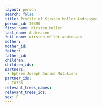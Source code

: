 ```yaml
---
layout: person
search: false
title: Profile of Kirsten Moller Andreasen
person_id: I0390
first_name: Kirsten Moller
last_name: Andreasen
full_name: Kirsten Moller Andreasen
mother: 
mother_id: 
father: 
father_id: 
children:
children_ids:
partners:
 - Ephrem Joseph Durand Mutukisna
partner_ids:
 - I0386
relevant_trees_names:
relevant_trees_ids:
sex: F
---
```


